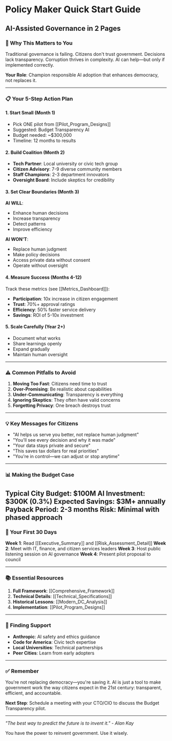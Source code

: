 # Policy Maker Quick Start Guide

## AI-Assisted Governance in 2 Pages

### 🎯 Why This Matters to You

Traditional governance is failing. Citizens don't trust government. Decisions lack transparency. Corruption thrives in complexity. AI can help—but only if implemented correctly.

**Your Role**: Champion responsible AI adoption that enhances democracy, not replaces it.

---

### 📋 Your 5-Step Action Plan

#### 1. Start Small (Month 1)
- Pick ONE pilot from [[Pilot_Program_Designs]]
- Suggested: Budget Transparency AI
- Budget needed: ~$300,000
- Timeline: 12 months to results

#### 2. Build Coalition (Month 2)
- **Tech Partner**: Local university or civic tech group
- **Citizen Advisory**: 7-9 diverse community members
- **Staff Champions**: 2-3 department innovators
- **Oversight Board**: Include skeptics for credibility

#### 3. Set Clear Boundaries (Month 3)
**AI WILL**:
- Enhance human decisions
- Increase transparency
- Detect patterns
- Improve efficiency

**AI WON'T**:
- Replace human judgment
- Make policy decisions
- Access private data without consent
- Operate without oversight
#### 4. Measure Success (Months 4-12)
Track these metrics (see [[Metrics_Dashboard]]):
- **Participation**: 10x increase in citizen engagement
- **Trust**: 70%+ approval ratings
- **Efficiency**: 50% faster service delivery
- **Savings**: ROI of 5-10x investment

#### 5. Scale Carefully (Year 2+)
- Document what works
- Share learnings openly
- Expand gradually
- Maintain human oversight

---

### ⚠️ Common Pitfalls to Avoid

1. **Moving Too Fast**: Citizens need time to trust
2. **Over-Promising**: Be realistic about capabilities
3. **Under-Communicating**: Transparency is everything
4. **Ignoring Skeptics**: They often have valid concerns
5. **Forgetting Privacy**: One breach destroys trust

---

### 💡 Key Messages for Citizens

- "AI helps us serve you better, not replace human judgment"
- "You'll see every decision and why it was made"
- "Your data stays private and secure"
- "This saves tax dollars for real priorities"
- "You're in control—we can adjust or stop anytime"

---

### 📊 Making the Budget Case

**Typical City Budget**: $100M
**AI Investment**: $300K (0.3%)
**Expected Savings**: $3M+ annually
**Payback Period**: 2-3 months
**Risk**: Minimal with phased approach
---

### 🚀 Your First 30 Days

**Week 1**: Read [[Executive_Summary]] and [[Risk_Assessment_Detail]]
**Week 2**: Meet with IT, finance, and citizen services leaders
**Week 3**: Host public listening session on AI governance
**Week 4**: Present pilot proposal to council

---

### 📚 Essential Resources

1. **Full Framework**: [[Comprehensive_Framework]]
2. **Technical Details**: [[Technical_Specifications]]
3. **Historical Lessons**: [[Modern_DC_Analysis]]
4. **Implementation**: [[Pilot_Program_Designs]]

---

### 🤝 Finding Support

- **Anthropic**: AI safety and ethics guidance
- **Code for America**: Civic tech expertise
- **Local Universities**: Technical partnerships
- **Peer Cities**: Learn from early adopters

---

### ✅ Remember

You're not replacing democracy—you're saving it. AI is just a tool to make government work the way citizens expect in the 21st century: transparent, efficient, and accountable.

**Next Step**: Schedule a meeting with your CTO/CIO to discuss the Budget Transparency pilot.

---

*"The best way to predict the future is to invent it." - Alan Kay*

You have the power to reinvent government. Use it wisely.